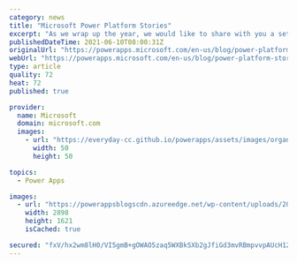 ```yaml
---
category: news
title: "Microsoft Power Platform Stories"
excerpt: "As we wrap up the year, we would like to share with you a set of stories curated by the Power CAT team. These stories showcase the ingenuity of a wide breadth of organizations and users that have adopted low-code and Microsoft Power Platform along with Microsoft 365, Azure, and Dynamics 365. Makers of"
publishedDateTime: 2021-06-10T08:00:31Z
originalUrl: "https://powerapps.microsoft.com/en-us/blog/power-platform-stories/"
webUrl: "https://powerapps.microsoft.com/en-us/blog/power-platform-stories/"
type: article
quality: 72
heat: 72
published: true

provider:
  name: Microsoft
  domain: microsoft.com
  images:
    - url: "https://everyday-cc.github.io/powerapps/assets/images/organizations/microsoft.com-50x50.jpg"
      width: 50
      height: 50

topics:
  - Power Apps

images:
  - url: "https://powerappsblogscdn.azureedge.net/wp-content/uploads/2020/12/RWS_PP-OpeningImage-1.png"
    width: 2898
    height: 1621
    isCached: true

secured: "fxV/hx2wm8lH0/VI5gmB+gOWAO5zaq5WXBkSXb2gJfiGd3mvRBmpvvpAUcH12l0IcNsdg49sGLGwDI/bK1rPT+jJZmxjfdC5Ie3kRg/XKQY94v/7yCmJPIR6IcoyNTjN7sW+Rf4N1gAi+f8a2apcngwvqyMKkAW6DNv1BFmO2KZQAiGUKp064n8HPN9+TahJD1D+5we3xvBO2cKSI8YQQ9UfuQo5ocPpqfzilIuPUC0L+LPPGb+FmhUhlv5kTELpi29Dztp+V9y+mcn8ZMuag+2zCpuVghzsEyVcSYyrfVlePAyX/K9T7Lfsap88lVmQWQZOqsrB5NaozgjmxWeY3LwIiqhal84S/Je/NxgdLEY=;EpjcAb5glrudGEFkUK8xIg=="
---
```


